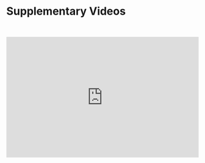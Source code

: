 # Supplementary Videos

<p>&nbsp;</p>

<!-- {% include youtubePlayer.html id="u16FjNGMoEs?autoplay=1" %} -->
<p style="text-align: center;">
 <iframe src="https://www.youtube.com/embed/bObdPHAoZUk" 
    width="100%" 
    height="315"
    frameborder="0" 
    allow="autoplay; encrypted-media"
    allowfullscreen>
</iframe> 
</p>
